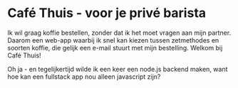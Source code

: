 # Café Thuis - voor je privé barista

Ik wil graag koffie bestellen, zonder dat ik het moet vragen aan mijn partner.
Daarom een web-app waarbij ik snel kan kiezen tussen zetmethodes en soorten koffie, die gelijk een e-mail stuurt met mijn bestelling. Welkom bij Café Thuis!

Oh ja - en tegelijkertijd wilde ik een keer een node.js backend maken, want hoe kan een fullstack app nou alleen javascript zijn?
